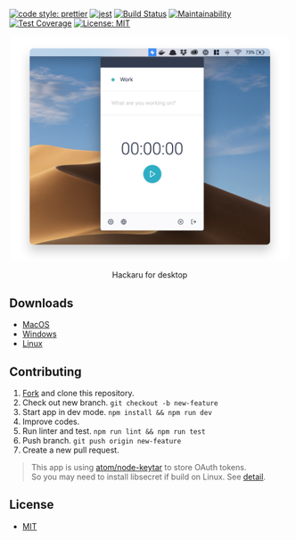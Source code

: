[![code style: prettier](https://img.shields.io/badge/code_style-prettier-ff69b4.svg?style=flat-square)](https://github.com/prettier/prettier)
[![jest](https://jestjs.io/img/jest-badge.svg)](https://github.com/facebook/jest)
[![Build Status](https://travis-ci.org/ktmouk/hackaru-desktop.svg?branch=master)](https://travis-ci.org/ktmouk/hackaru-desktop)
[![Maintainability](https://api.codeclimate.com/v1/badges/5b7af3e22e611188ea0d/maintainability)](https://codeclimate.com/github/ktmouk/hackaru-desktop/maintainability)
[![Test Coverage](https://api.codeclimate.com/v1/badges/5b7af3e22e611188ea0d/test_coverage)](https://codeclimate.com/github/ktmouk/hackaru-desktop/test_coverage)
[![License: MIT](https://img.shields.io/badge/License-MIT-yellow.svg)](https://opensource.org/licenses/MIT)

<p align="center">
  <p align="center"><img src="./docs/images/screenshot.png" width="500" /></p>
  <p align="center">Hackaru for desktop</p>
</p>

## Downloads
- [MacOS](https://github.com/ktmouk/hackaru-desktop/releases/download/v1.0.0/Hackaru-1.0.0.dmg)
- [Windows](https://github.com/ktmouk/hackaru-desktop/releases/download/v1.0.0/Hackaru-1.0.0.exe)
- [Linux](https://github.com/ktmouk/hackaru-desktop/releases/download/v1.0.0/Hackaru-1.0.0.AppImage)


## Contributing
1. [Fork](https://github.com/ktmouk/hackaru-web/fork) and clone this repository.
1. Check out new branch. `git checkout -b new-feature`
1. Start app in dev mode. `npm install && npm run dev`
1. Improve codes.
1. Run linter and test. `npm run lint && npm run test`
1. Push branch. `git push origin new-feature`
1. Create a new pull request.

> This app is using [atom/node-keytar](https://github.com/atom/node-keytar) to store OAuth tokens.  
> So you may need to install libsecret if build on Linux. See [detail](https://github.com/atom/node-keytar).

## License

- [MIT](./LICENSE)
